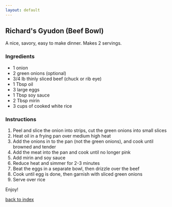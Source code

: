 ```yaml
---
layout: default
---
```


## Richard's Gyudon (Beef Bowl)
<!---
github username: richardy5667
-->
A nice, savory, easy to make dinner. Makes 2 servings.

### Ingredients
- 1 onion
- 2 green onions (optional)
- 3/4 lb thinly sliced beef (chuck or rib eye)
- 1 Tbsp oil
- 3 large eggs
- 1 Tbsp soy sauce
- 2 Tbsp mirin
- 3 cups of cooked white rice

### Instructions
1. Peel and slice the onion into strips, cut the green onions into small slices
2. Heat oil in a frying pan over medium high heat
3. Add the onions in to the pan (not the green onions), and cook until browned and tender
4. Add the meat into the pan and cook until no longer pink
5. Add mirin and soy sauce
6. Reduce heat and simmer for 2-3 minutes
7. Beat the eggs in a separate bowl, then drizzle over the beef
8. Cook until egg is done, then garnish with sliced green onions
9. Serve over rice

Enjoy!

<!--
Keep this link to return to the index
-->
[back to index](../)
